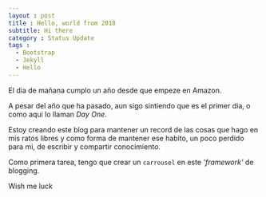 ```yaml
---
layout : post
title : Hello, world from 2018
subtitle: Hi there
category : Status Update  
tags :  
  - Bootstrap  
  - Jekyll 
  - Hello
---
```


El dia de ma&#241;ana cumplo un a&#241;o desde que empeze en Amazon.

A pesar del a&#241;o que ha pasado, aun sigo sintiendo que es el primer dia, o como aqui lo llaman *Day One*. 

Estoy creando este blog para mantener un record de las cosas que hago en mis ratos libres y como forma de mantener ese habito, un poco perdido para mi, de escribir y compartir conocimiento.

Como primera tarea, tengo que crear un `carrousel` en este *'framework'* de blogging.

Wish me luck